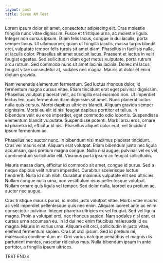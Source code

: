 ```yaml
---
layout: post
title: Seven AM Test
---
```


Lorem ipsum dolor sit amet, consectetur adipiscing elit. Cras molestie fringilla nunc vitae dignissim. Fusce et tristique urna, ac molestie ligula. Integer non cursus ipsum. Etiam felis lacus, congue in dui iaculis, porta semper lacus. Ut ullamcorper, quam ut fringilla iaculis, massa turpis blandit orci, vulputate tempor felis turpis sit amet diam. Phasellus in facilisis nulla, at iaculis dolor. Phasellus sit amet suscipit lacus. Praesent et lectus in velit feugiat egestas. Sed sollicitudin diam eget metus vulputate, porta rutrum arcu rutrum. Sed commodo nunc sit amet lacinia lacinia. Donec mi lacus, feugiat vitae consectetur at, sodales nec magna. Mauris at dolor et enim dictum gravida.

Nam venenatis elementum fermentum. Sed luctus rhoncus dolor, id fermentum magna cursus vitae. Etiam tincidunt erat eget pulvinar dignissim. Phasellus volutpat placerat velit, ac fringilla erat euismod non. Ut imperdiet lectus leo, quis fermentum diam dignissim sit amet. Nunc placerat luctus nulla quis cursus. Morbi dapibus ultricies blandit. Aliquam gravida semper dignissim. Morbi eu elit id nisl feugiat dapibus porttitor et tellus. In bibendum velit eu eros imperdiet, eget commodo odio lobortis. Suspendisse elementum blandit vulputate. Suspendisse potenti. Morbi arcu eros, ornare id pharetra id, efficitur id nisi. Phasellus aliquet dolor erat, vel tincidunt ipsum fermentum ac.

Phasellus nec auctor nunc. In bibendum nisi maximus placerat tincidunt. Cras vel mauris erat. Aliquam erat volutpat. Etiam bibendum justo nec ligula accumsan, quis pretium magna congue. Nulla nisi augue, pulvinar vel ex vel, condimentum sollicitudin elit. Vivamus porta ipsum ac feugiat sollicitudin.

Mauris massa diam, efficitur id commodo sit amet, congue id purus. Sed a neque dapibus velit rutrum imperdiet. Curabitur scelerisque luctus hendrerit. Nulla id nibh nibh. Curabitur maximus vulputate elit sed ultricies. Nullam congue nulla urna, non vestibulum risus pellentesque volutpat. Nullam ornare quis ligula vel tempor. Sed dolor nulla, laoreet eu pretium ac, auctor nec augue.

Cras tristique mauris purus, id mollis justo volutpat vitae. Morbi vitae mauris ac velit imperdiet pellentesque quis nec enim. Aliquam laoreet ante ac enim consectetur pulvinar. Integer pharetra ultricies ex vel feugiat. Sed vel ligula magna. Proin a volutpat orci, nec rhoncus sapien. Nam sodales nisl erat, et cursus urna accumsan eu. In id dui nec enim faucibus malesuada id eu magna. Mauris in varius urna. Aliquam elit orci, sollicitudin in justo vitae, eleifend fermentum sapien. Cras at orci ipsum. Sed id pretium mi, malesuada condimentum mi. Orci varius natoque penatibus et magnis dis parturient montes, nascetur ridiculus mus. Nulla bibendum ipsum in ante porttitor, a fringilla ipsum ultrices.

TEST END
s
